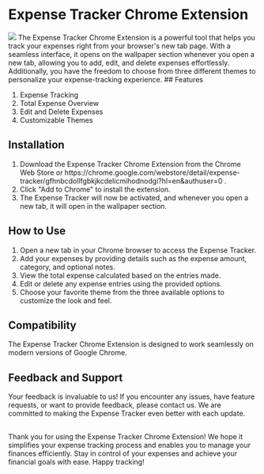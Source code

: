 # Expense Tracker Chrome Extension


<img src='https://res.cloudinary.com/pancholiraj/image/upload/v1690628000/github%20read%20me/expense_tracker_vimtlo.jpg' />
The Expense Tracker Chrome Extension is a powerful tool that helps you track your expenses right from your browser's new tab page. With a seamless interface, it opens on the wallpaper section whenever you open a new tab, allowing you to add, edit, and delete expenses effortlessly. Additionally, you have the freedom to choose from three different themes to personalize your expense-tracking experience.
## Features
<ol>
  <li>Expense Tracking</li>
  <li>Total Expense Overview</li>
  <li>Edit and Delete Expenses</li>
  <li>Customizable Themes</li>
</ol>

## Installation
<ol>
  <li>Download the Expense Tracker Chrome Extension from the Chrome Web Store or https://chrome.google.com/webstore/detail/expense-tracker/gfhnbcdollfgbkjkcdelicmihodnodgi?hl=en&authuser=0 .</li>
  <li>Click "Add to Chrome" to install the extension.</li>
  <li>The Expense Tracker will now be activated, and whenever you open a new tab, it will open in the wallpaper section.</li>
</ol>

## How to Use
<ol>
  <li>Open a new tab in your Chrome browser to access the Expense Tracker.</li>
  <li>Add your expenses by providing details such as the expense amount, category, and optional notes.</li>
  <li>View the total expense calculated based on the entries made.</li>
  <li>Edit or delete any expense entries using the provided options.</li>
  <li>Choose your favorite theme from the three available options to customize the look and feel.</li>
</ol>

## Compatibility
The Expense Tracker Chrome Extension is designed to work seamlessly on modern versions of Google Chrome.

## Feedback and Support
Your feedback is invaluable to us! If you encounter any issues, have feature requests, or want to provide feedback, please contact us. We are committed to making the Expense Tracker even better with each update.

##
Thank you for using the Expense Tracker Chrome Extension! We hope it simplifies your expense tracking process and enables you to manage your finances efficiently. Stay in control of your expenses and achieve your financial goals with ease. Happy tracking!
